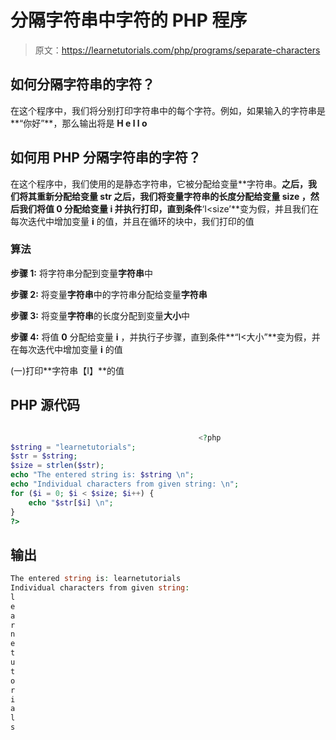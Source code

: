# 分隔字符串中字符的 PHP 程序

> 原文：<https://learnetutorials.com/php/programs/separate-characters>

## 如何分隔字符串的字符？

在这个程序中，我们将分别打印字符串中的每个字符。例如，如果输入的字符串是**“你好”**，那么输出将是 **H e l l o**

## 如何用 PHP 分隔字符串的字符？

在这个程序中，我们使用的是静态字符串，它被分配给变量**字符串。**之后，我们将其重新分配给变量 **str** 之后，我们将变量字符串的长度分配给变量 **size** ，然后我们将值 **0** 分配给变量 **i** 并执行打印，直到条件**‘I<size’**变为假，并且我们在每次迭代中增加变量 **i** 的值，并且在循环的块中，我们打印的值

### 算法

**步骤 1:** 将字符串分配到变量**字符串**中

**步骤 2:** 将变量**字符串**中的字符串分配给变量**字符串**

**步骤 3:** 将变量**字符串**的长度分配到变量**大小**中

**步骤 4:** 将值 **0** 分配给变量 **i** ，并执行子步骤，直到条件**“I<大小”**变为假，并在每次迭代中增加变量 **i** 的值

(一)打印**字符串【I】**的值

## PHP 源代码

```php

                                          <?php
$string = "learnetutorials";
$str = $string;
$size = strlen($str);
echo "The entered string is: $string \n";
echo "Individual characters from given string: \n";
for ($i = 0; $i < $size; $i++) {
    echo "$str[$i] \n";
}
?>

```

## 输出

```php
The entered string is: learnetutorials
Individual characters from given string:
l
e
a
r
n
e
t
u
t
o
r
i
a
l
s
```